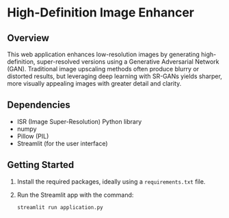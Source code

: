 

# High-Definition Image Enhancer

## Overview

This web application enhances low-resolution images by generating high-definition, super-resolved versions using a Generative Adversarial Network (GAN). Traditional image upscaling methods often produce blurry or distorted results, but leveraging deep learning with SR-GANs yields sharper, more visually appealing images with greater detail and clarity.


## Dependencies

* ISR (Image Super-Resolution) Python library
* numpy
* Pillow (PIL)
* Streamlit (for the user interface)

## Getting Started

1. Install the required packages, ideally using a `requirements.txt` file.
2. Run the Streamlit app with the command:

   ```bash
   streamlit run application.py
   ```
